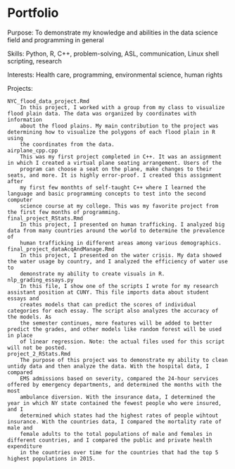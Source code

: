 # Portfolio

Purpose: To demonstrate my knowledge and abilities in the data science field and programming in general

Skills: Python, R, C++, problem-solving, ASL, communication, Linux shell scripting, research

Interests: Health care, programming, environmental science, human rights

Projects:

    NYC_flood_data_project.Rmd
        In this project, I worked with a group from my class to visualize flood plain data. The data was organized by coordinates with information
        about the flood plains. My main contribution to the project was determining how to visualize the polygons of each flood plain in R using
        the coordinates from the data.
    airplane_cpp.cpp
        This was my first project completed in C++. It was an assignment in which I created a virtual plane seating arrangement. Users of the
        program can choose a seat on the plane, make changes to their seats, and more. It is highly error-proof. I created this assignment after
        my first few monthts of self-taught C++ where I learned the language and basic programming concepts to test into the second computer
        science course at my college. This was my favorite project from the first few months of programming.
    final_project_RStats.Rmd
        In this project, I presented on human trafficking. I analyzed big data from many countries around the world to determine the prevalence of 
        human trafficking in different areas among various demographics.
    final_project_dataAcqAndManage.Rmd
        In this project, I presented on the water crisis. My data showed the water usage by country, and I analyzed the efficiency of water use to 
        demonstrate my ability to create visuals in R.
    nlp_grading_essays.py
        In this file, I show one of the scripts I wrote for my research assistant position at CUNY. This file imports data about student essays and 
        creates models that can predict the scores of individual categories for each essay. The script also analyzes the accuracy of the models. As
        the semester continues, more features will be added to better predict the grades, and other models like random forest will be used in place
        of linear regression. Note: the actual files used for this script will not be posted.
    project_2_RStats.Rmd
        The purpose of this project was to demonstrate my ability to clean untidy data and then analyze the data. With the hospital data, I compared 
        EMS admissions based on severity, compared the 24-hour services offered by emergency departments, and determined the months with the most 
        ambulance diversion. With the insurance data, I determined the year in which NY state contained the fewest people who were insured, and I 
        determined which states had the highest rates of people wihtout insurance. With the countries data, I compared the mortality rate of male and
        female adults to the total populations of male and females in different countries, and I compared the public and private health expenditure 
        in the countries over time for the countries that had the top 5 highest populations in 2015.
    
